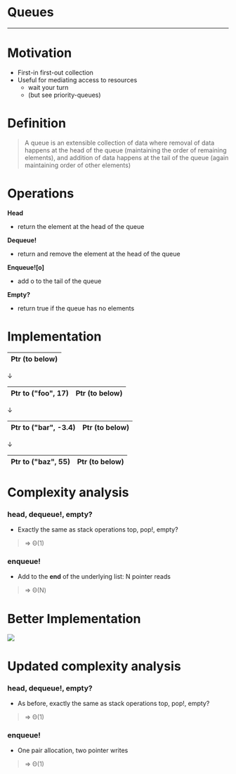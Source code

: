 # Queues

---

# Motivation
- First-in first-out collection
- Useful for mediating access to resources
  - wait your turn
  - (but see priority-queues)

# Definition
> A queue is an extensible collection of data where removal of data
happens at the head of the queue (maintaining the order of
remaining elements), and addition of data happens at the tail of the
queue (again maintaining order of other elements)

# Operations
**Head**
- return the element at the head of the queue  

**Dequeue!**
- return and remove the element at the head of the queue  

**Enqueue![o]**
- add o to the tail of the queue  

**Empty?**
- return true if the queue has no elements  

# Implementation

| Ptr (to below) |
|      ---       |

&darr;

| Ptr to ("foo", 17) | Ptr (to below) |
| --- | --- |

&darr;

| Ptr to ("bar", -3.4) | Ptr (to below) |
| --- | --- |

&darr;

| Ptr to ("baz", 55) | Ptr (to below) |
| --- | --- |


# Complexity analysis
### head, dequeue!, empty?
- Exactly the same as stack operations top, pop!, empty?
> ⇒ Θ(1)

### enqueue!
- Add to the **end** of the underlying list: N pointer reads
> ⇒ Θ(N)

# Better Implementation
![](http://slideplayer.com/slide/5381188/17/images/21/Priority+Queue+Implementation.jpg)

# Updated complexity analysis
### head, dequeue!, empty?
- As before, exactly the same as stack operations top, pop!, empty?
> ⇒ Θ(1)

### enqueue!
- One pair allocation, two pointer writes
> ⇒ Θ(1)
